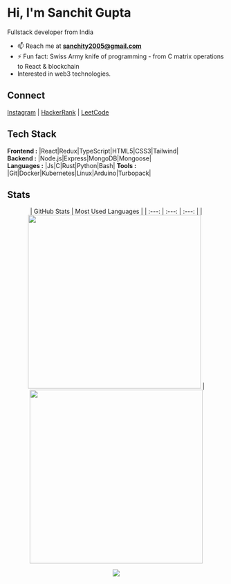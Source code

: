# Hi, I'm Sanchit Gupta

Fullstack developer from India

- 📫 Reach me at **sanchity2005@gmail.com**
- ⚡ Fun fact: Swiss Army knife of programming - from C matrix operations to React & blockchain
- Interested in web3 technologies.

## Connect

[Instagram](https://instagram.com/sanchit0_1) | 
[HackerRank](https://www.hackerrank.com/@sanc_aot24) | 
[LeetCode](https://www.leetcode.com/sanchit0_1)

## Tech Stack

**Frontend :** |React|Redux|TypeScript|HTML5|CSS3|Tailwind|  
**Backend :** |Node.js|Express|MongoDB|Mongoose|  
**Languages :** |Js|C|Rust|Python|Bash|
**Tools :** |Git|Docker|Kubernetes|Linux|Arduino|Turbopack|

## Stats

<div align="center">

| GitHub Stats | Most Used Languages |
| :---: | :---: | :---: |
| <img src="https://github-readme-stats.vercel.app/api?username=sanchit0-1&show_icons=true&theme=dark&hide_border=true&bg_color=0d1117&text_color=58a6ff&title_color=58a6ff&icon_color=58a6ff&border_color=30363d&count_private=true" width="400" /> | <img src="https://github-readme-stats.vercel.app/api/top-langs?username=sanchit0-1&layout=compact&theme=dark&hide_border=true&bg_color=0d1117&text_color=58a6ff&title_color=58a6ff&icon_color=58a6ff&border_color=30363d" width="400" /> 

</div>

<p align="center">
  <img src="https://github-readme-activity-graph.vercel.app/graph?username=sanchit0-1&theme=github-dark&bg_color=0d1117&color=58a6ff&line=58a6ff&point=58a6ff&area=true&hide_border=true" />
</p>
